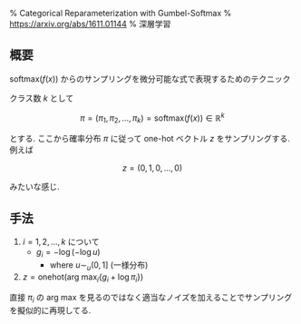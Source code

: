 % Categorical Reparameterization with Gumbel-Softmax
% https://arxiv.org/abs/1611.01144
% 深層学習

## 概要

$\text{softmax}(f(x))$ からのサンプリングを微分可能な式で表現するためのテクニック

クラス数 $k$ として

$$\pi = ( \pi_1, \pi_2, \ldots, \pi_k) = \text{softmax}(f(x)) \in \mathbb{R}^k$$

とする. ここから確率分布 $\pi$ に従って one-hot ベクトル $z$ をサンプリングする.
例えば

$$z = (0, 1, 0, \ldots, 0)$$

みたいな感じ.

## 手法

1. $i=1,2,\ldots,k$ について
    - $g_i = -\log \left( -\log u \right)$
        - where $u \sim_u (0,1]$ (一様分布)
1. $z = \text{onehot}\left( \text{arg max}_i \{ g_i + \log \pi_i \} \right)$

直接 $\pi_i$ の $\text{arg max}$
を見るのではなく適当なノイズを加えることでサンプリングを擬似的に再現してる.



